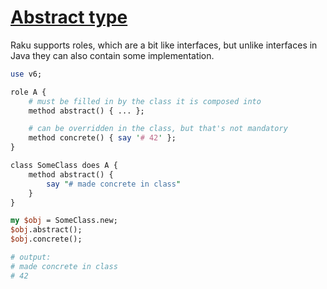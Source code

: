 [1]: https://rosettacode.org/wiki/Abstract_type

# [Abstract type][1]





Raku supports roles, which are a bit like interfaces, but unlike interfaces in Java they can also contain some implementation.

```perl
use v6;

role A {
    # must be filled in by the class it is composed into
    method abstract() { ... };

    # can be overridden in the class, but that's not mandatory
    method concrete() { say '# 42' };
}

class SomeClass does A {
    method abstract() {
        say "# made concrete in class"
    }
}

my $obj = SomeClass.new;
$obj.abstract();
$obj.concrete();

# output:
# made concrete in class
# 42
```
